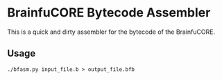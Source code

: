 # BrainfuCORE Bytecode Assembler

This is a quick and dirty assembler for the bytecode of the BrainfuCORE.

## Usage

`./bfasm.py input_file.b > output_file.bfb`
